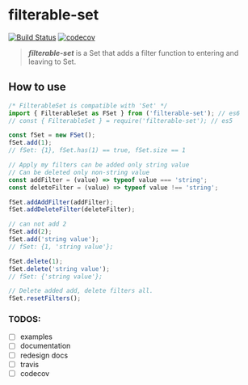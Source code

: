 # filterable-set 
[![Build Status](https://travis-ci.org/cshyeon/filterable-set.svg?branch=master)](https://travis-ci.org/cshyeon/filterable-set)
[![codecov](https://codecov.io/gh/cshyeon/filterable-set/branch/master/graph/badge.svg)](https://codecov.io/gh/cshyeon/filterable-set)

> ***filterable-set*** is a Set that adds a filter function to entering and leaving to Set.


## How to use
```javascript
/* FilterableSet is compatible with 'Set' */
import { FilterableSet as FSet } from ('filterable-set'); // es6
// const { FilterableSet } = require('filterable-set'); // es5

const fSet = new FSet();
fSet.add(1);
// fSet: {1}, fSet.has(1) == true, fSet.size == 1

// Apply my filters can be added only string value
// Can be deleted only non-string value
const addFilter = (value) => typeof value === 'string';
const deleteFilter = (value) => typeof value !== 'string';

fSet.addAddFilter(addFilter);
fSet.addDeleteFilter(deleteFilter);

// can not add 2
fSet.add(2);
fSet.add('string value');
// fSet: {1, 'string value'};

fSet.delete(1);
fSet.delete('string value');
// fSet: {'string value'};

// Delete added add, delete filters all.
fSet.resetFilters();
```

### TODOS:
- [ ] examples
- [ ] documentation
- [ ] redesign docs
- [ ] travis
- [ ] codecov